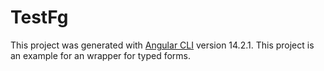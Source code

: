 
# TestFg

This project was generated with [Angular CLI](https://github.com/angular/angular-cli) version 14.2.1.
This project is an example for an wrapper for typed forms.
